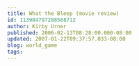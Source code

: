 ```yaml
---
title: What the Bleep (movie review)
id: 113984797288568712
author: Kirby Urner
published: 2006-02-13T08:28:00.000-08:00
updated: 2007-01-22T09:37:57.033-08:00
blog: world_game
tags: 
---
```


